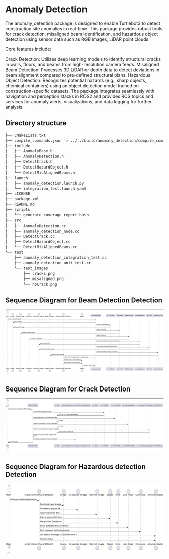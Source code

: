 # Anomaly Detection

The anomaly_detection package is designed to enable Turtlebot3 to detect construction site anomalies in real-time. This package provides robust tools for crack detection, misaligned beam identification, and hazardous object detection using sensor data such as RGB images, LiDAR point clouds.

Core features include:

Crack Detection: Utilizes deep learning models to identify structural cracks in walls, floors, and beams from high-resolution camera feeds.
Misaligned Beam Detection: Processes 3D LiDAR or depth data to detect deviations in beam alignment compared to pre-defined structural plans.
Hazardous Object Detection: Recognizes potential hazards (e.g., sharp objects, chemical containers) using an object detection model trained on construction-specific datasets.
The package integrates seamlessly with navigation and perception stacks in ROS2 and provides ROS topics and services for anomaly alerts, visualizations, and data logging for further analysis.


## Directory structure

```bash
├── CMakeLists.txt
├── compile_commands.json -> ../../build/anomaly_detection/compile_commands.json
├── include
│   ├── AnomalyBase.h
│   ├── AnomalyDetection.h
│   ├── DetectCrack.h
│   ├── DetectHazardObject.h
│   └── DetectMisAlignedBeams.h
├── launch
│   ├── anomaly_detection.launch.py
│   └── integration_test.launch.yaml
├── LICENSE
├── package.xml
├── README.md
├── scripts
│   └── generate_coverage_report.bash
├── src
│   ├── AnomalyDetection.cc
│   ├── anomaly_detection_node.cc
│   ├── DetectCrack.cc
│   ├── DetectHazardObject.cc
│   └── DetectMisAlignedBeams.cc
└── test
    ├── anomaly_detection_integration_test.cc
    ├── anomaly_detection_unit_test.cc
    └── test_images
        ├── cracks.png
        ├── misaligned.png
        └── noCrack.png
```

## Sequence Diagram for Beam Detection Detection

![image](https://github.com/Arthav24/SkynetScout/blob/sprint3/src/anomaly_detection/images/beam.jpeg)


## Sequence Diagram for Crack Detection

![image](https://github.com/Arthav24/SkynetScout/blob/sprint3/src/anomaly_detection/images/crack.jpeg)

## Sequence Diagram for Hazardous detection Detection

![image](https://github.com/Arthav24/SkynetScout/blob/sprint3/src/anomaly_detection/images/hazard.jpeg)